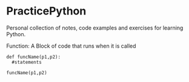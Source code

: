 # PracticePython
Personal collection of notes, code examples and exercises for learning Python.

Function: A Block of code that runs when it is called

    def funcName(p1,p2):
      #statements
  
    funcName(p1,p2)
